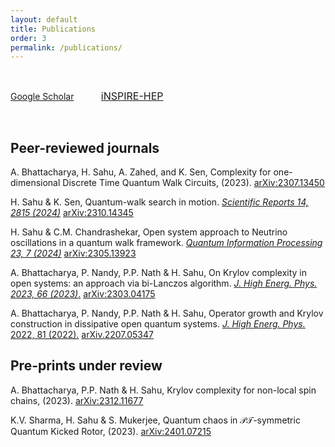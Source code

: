 ```yaml
---
layout: default
title: Publications
order: 3
permalink: /publications/
---
```


&nbsp;

<a href="https://scholar.google.com/citations?user=o3SoQjUAAAAJ&hl=en" style="font-size: 16x;">Google Scholar</a> &nbsp; &nbsp; &nbsp; &nbsp; &nbsp; <a href="https://inspirehep.net/authors/2619981?ui-citation-summary=true" style="font-size: 16px;">iNSPIRE-HEP</a>


&nbsp;

<h2>Peer-reviewed journals</h2>


A. Bhattacharya, H. Sahu, A. Zahed, and K. Sen, Complexity for one-dimensional Discrete Time Quantum Walk Circuits, (2023). [arXiv:2307.13450](https://doi.org/10.48550/arXiv.2307.13450)

H. Sahu & K. Sen, Quantum-walk search in motion. [*Scientific Reports 14, 2815 (2024)*](https://doi.org/10.1038/s41598-024-51709-0) [arXiv:2310.14345](https://doi.org/10.48550/arXiv.2310.14345)<br>

H. Sahu & C.M. Chandrashekar, Open system approach to Neutrino oscillations in a quantum walk framework. [*Quantum Information Processing 23, 7 (2024)*](https://doi.org/10.1007/s11128-023-04222-8) [arXiv:2305.13923](https://doi.org/10.48550/arXiv.2305.13923)<br>

A. Bhattacharya, P. Nandy, P.P. Nath & H. Sahu, On Krylov complexity in open systems: an approach via bi-Lanczos algorithm. [*J. High Energ. Phys. 2023, 66 (2023)*.](https://doi.org/10.1007/JHEP12(2023)066) [arXiv:2303.04175](https://doi.org/10.48550/arXiv.2303.04175) <br>

A. Bhattacharya, P. Nandy, P.P. Nath & H. Sahu, Operator growth and Krylov construction in dissipative open quantum systems. [*J. High Energ. Phys.* 2022, 81 (2022).](https://doi.org/10.1007/JHEP12(2022)081) [arXiv.2207.05347](https://arxiv.org/abs/2207.05347)<br>



<h2>Pre-prints under review</h2>



A. Bhattacharya, P.P. Nath & H. Sahu, Krylov complexity for non-local spin chains, (2023). [arXiv:2312.11677](https://arxiv.org/abs/2312.11677)<br>

K.V. Sharma, H. Sahu & S. Mukerjee, Quantum chaos in $\mathcal{PT}$-symmetric Quantum Kicked Rotor, (2023). [arXiv:2401.07215](https://doi.org/10.48550/arXiv.2401.07215)
